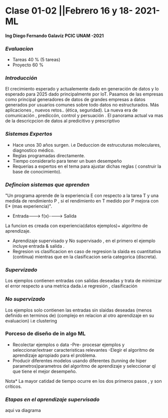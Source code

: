 # Clase 01-02 ||Febrero 16 y 18- 2021- ML
#### Ing Diego Fernando Galavíz PCIC UNAM -2021
### *Evaluacion*

- Tareas 40 % (5 tareas)
- Proyecto 60 %
### *Introducción*
El crecimiento esperado y actualemente dado en generación de datos y lo esperado para 2025 dado principalmente por IoT.
Pasamos de las empresas como principal generadores de datos de grandes empresas a datos generados por usuarios comunes
sobre todo datos no estructurados.
Más aplicaciones , nuevos retos.. (ética, seguridad). 
La nueva era de comunicación , prediccón, control y persuación .
El panorama actual va mas de la descricpcion de datos al predicitivo y prescriptivo
### *Sistemas Expertos* 

- Hace unos 30 años surgen. i.e  Deduccion de estrucuturas moleculares, diagnostico médico. 
- Reglas programadas directamente.
- Tiempo considerarlo para tener un buen desempeño
- Requerias a expertos en el tema para ajustar dichas reglas ( construir la base de conocimiento).
### *Defincion sistemas que aprenden*

"Un programa aprende de la experiencia E con respecto a la tarea T y una medida de rendimiento P , si el rendimiento en T medido por P mejora con E* (mas experiencia)".

- Entrada--->  f(x)----> Salida


La funcion es creada con experiencia(datos ejemplos)+ algoritmo de aprendizaje.
- Aprendizaje supervisado y No supervisado , en el primero el ejemplo incluye entrada & salida .
- Regresion vs clasificacion en caso de regresion la slaida es cuantitativa (continua) mientras que en la clasificacion sería categorica (discreta).
### *Supervizado* 
Los ejemplos contienen entradas con salidas deseadas y trata de minimizar el error respecto a una metrica dada.i.e regresión , clasificación 
### *No supervizado*
Los ejemplos solo contienen las entradas sin slaidas deseadas (menos definido en terminos de) (complejo en relacion al otro aprendizaje en su evaluacion) i.e clustering

### Porceso de diseño de in algo ML
- Recolectar ejemplos o data
-Pre- procesar ejemplos y seleccionar/extraer caracteristicas relevantes
-Elegir el algoritmo de aprendizaje apropiado para el problema. 
- Producir diferentes modelos usando diferentes (tunning de hiper parametros)parametros del algoritmo de aprendizaje y seleccionar ql que tiene el mejor desempeño.

Nota* La mayor catidad de tiempo ocurre en los dos primeros pasos , y son críticos.

### *Etapas en el aprendizaje supervisado*
aqui va diagrama

